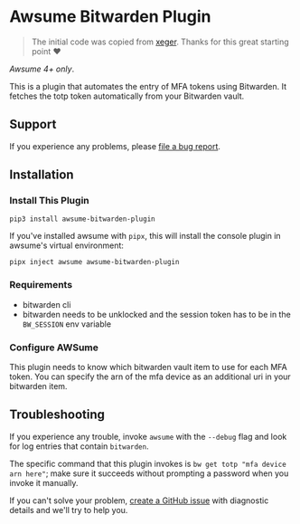 
# Awsume Bitwarden Plugin

> The initial code was copied from [xeger](https://github.com/xeger/awsume-bitwarden-plugin). Thanks for this great starting point ❤️

_Awsume 4+ only_.

This is a plugin that automates the entry of MFA tokens using Bitwarden.
It fetches the totp token automatically from your Bitwarden vault.

## Support

If you experience any problems, please [file a bug report](https://github.com/danto7/awsume-bitwarden-plugin/issues/new?assignees=xeger&template=bug_report.md).

## Installation

### Install This Plugin

```
pip3 install awsume-bitwarden-plugin
```

If you've installed awsume with `pipx`, this will install the console plugin in awsume's virtual environment:

```
pipx inject awsume awsume-bitwarden-plugin
```

### Requirements

* bitwarden cli
* bitwarden needs to be unklocked and the session token has to be in the `BW_SESSION` env variable

### Configure AWSume

This plugin needs to know which bitwarden vault item to use for each MFA token.
You can specify the arn of the mfa device as an additional uri in your bitwarden item.


## Troubleshooting

If you experience any trouble, invoke `awsume` with the `--debug` flag and look for log entries that contain `bitwarden`.

The specific command that this plugin invokes is `bw get totp "mfa device arn here"`; make sure it succeeds without prompting a password when you invoke it manually.

If you can't solve your problem, [create a GitHub issue](https://github.com/danto7/awsume-bitwarden-plugin/issues/new) with diagnostic details and we'll try to help you.
